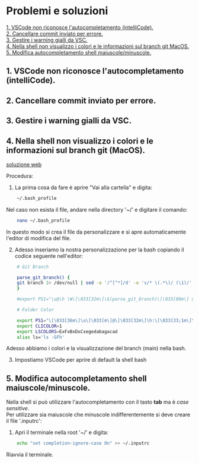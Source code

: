 # Problemi e soluzioni
<!-- TOC -->
[1. VSCode non riconosce l'autocompletamento (intelliCode).](#1-vscode-non-riconosce-lautocompletamento-intellicode)  
[2. Cancellare commit inviato per errore.](#2-cancellare-commit-inviato-per-errore)  
[3. Gestire i warning gialli da VSC.](#3-gestire-i-warning-gialli-da-VSC)  
[4. Nella shell non visualizzo i colori e le informazioni sul branch git MacOS.](#4-nella-shell-non-visualizzo-i-colori-e-le-informazioni-sul-branch-git-macos)  
[5. Modifica autocompletamento shell maiuscole/minuscole.](#5-modifica-autocompletamento-shell-maiuscoleminuscole)  

<!-- /TOC -->

## 1. VSCode non riconosce l'autocompletamento (intelliCode). 

## 2. Cancellare commit inviato per errore.

## 3. Gestire i warning gialli da VSC.

## 4. Nella shell non visualizzo i colori e le informazioni sul branch git (MacOS).
[soluzione web](https://dev.to/devpato/customize-your-mac-terminal-vs-code-too-easy-2315)

Procedura:
1. La prima cosa da fare è aprire "Vai alla cartella" e digita: 

```sh 
    ~/.bash_profile 
```

   Nel caso non esista il file, andare nella directory '~/' e digitare il comando:

```sh
    nano ~/.bash_profile
```
In questo modo si crea il file da personalizzare e si apre automaticamente l'editor di modifica del file.

2. Adesso inseriamo la nostra personalizzazione per la bash copiando il codice seguente nell'editor:

```sh
    # Git Branch

    parse_git_branch() {
    git branch 2> /dev/null | sed -e '/^[^*]/d' -e 's/* \(.*\)/ (\1)/'
    }

    #export PS1="\u@\h \W\[\033[32m\]\$(parse_git_branch)\[\033[00m\] $ "

    # Folder Color

    export PS1="\[\033[36m\]\u\[\033[m\]@\[\033[32m\]\h:\[\033[33;1m\]\w\[\033[m\]\[\033[32m\]\$(parse_git_branch)\[\033[00m\]\n$ "
    export CLICOLOR=1
    export LSCOLORS=ExFxBxDxCxegedabagacad
    alias ls='ls -GFh'
```
Adesso abbiamo i colori e la visualizzazione del branch (main) nella bash.

3. Impostiamo VSCode per aprire di default la shell bash

## 5. Modifica autocompletamento shell maiuscole/minuscole.

Nella shell si può utilizzare l'autocompletamento con il tasto **tab** ma è *case sensitive*.  
Per utilizzare sia maiuscole che minuscole indifferentemente si deve creare il file '.inputrc':

1. Apri il terminale nella root '~/' e digita:

```sh
    echo "set completion-ignore-case On" >> ~/.inputrc
```

Riavvia il terminale.

